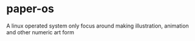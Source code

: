 # paper-os
A linux operated system only focus around making illustration, animation and other numeric art form
